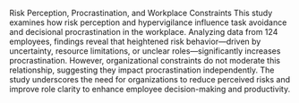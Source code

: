 Risk Perception, Procrastination, and Workplace Constraints
This study examines how risk perception and hypervigilance influence task avoidance and decisional procrastination in the workplace. Analyzing data from 124 employees, findings reveal that heightened risk behavior—driven by uncertainty, resource limitations, or unclear roles—significantly increases procrastination. However, organizational constraints do not moderate this relationship, suggesting they impact procrastination independently. The study underscores the need for organizations to reduce perceived risks and improve role clarity to enhance employee decision-making and productivity.
